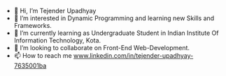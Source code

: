 - 👋 Hi, I’m Tejender Upadhyay
- 👀 I’m interested in Dynamic Programming and learning new Skills and Frameworks.
- 🌱 I’m currently learning as Undergraduate Student in Indian Institute Of Information Technology, Kota.
- 💞️ I’m looking to collaborate on Front-End Web-Development. 
- 📫 How to reach me www.linkedin.com/in/tejender-upadhyay-7635001ba

<!---
Tejender1521/Tejender1521 is a ✨ special ✨ repository because its `README.md` (this file) appears on your GitHub profile.
You can click the Preview link to take a look at your changes.
--->
<!--NICE WORK-->
